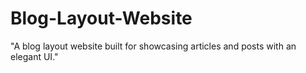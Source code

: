 # Blog-Layout-Website
"A blog layout website built for showcasing articles and posts with an elegant UI."
